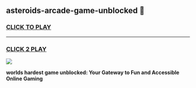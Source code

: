 
## asteroids-arcade-game-unblocked 👋
<h3>
<a href="https://premium.freeplayer.one?title=asteroids-arcade-game-unblocked&ref=14F">CLICK TO PLAY</a></h3>
<hr>

<h3>
<a href="https://premium.freeplayer.one?title=asteroids-arcade-game-unblocked&ref=14F">CLICK 2 PLAY</a>
  
</h3>

<a href="https://premium.freeplayer.one?title=asteroids-arcade-game-unblocked&ref=12F/"><img src="https://clearcache.store/games.png"></a>


**worlds hardest game unblocked: Your Gateway to Fun and Accessible Online Gaming**
